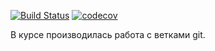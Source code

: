 ﻿[![Build Status](https://travis-ci.org/eveletspb/job4j.svg?branch=master)](https://travis-ci.org/eveletspb/job4j)
[![codecov](https://codecov.io/gh/eveletspb/job4j/branch/master/graph/badge.svg)](https://codecov.io/gh/eveletspb/job4j)

В курсе производилась работа с ветками git.